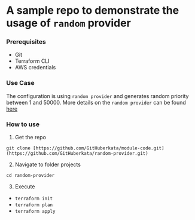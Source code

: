 # A sample repo to demonstrate the usage of `random` provider 

### Prerequisites
- Git
- Terraform CLI
- AWS credentials

### Use Case
The configuration is using `random provider` and generates random priority between 1 and 50000.
More details on the `random provider` can be found [here](https://registry.terraform.io/providers/hashicorp/random/latest/docs)

### How to use
1. Get the repo
```
git clone [https://github.com/GitHuberkata/module-code.git](https://github.com/GitHuberkata/random-provider.git)
```
2. Navigate to folder projects
```
cd random-provider
```
3. Execute
- `terraform init`
- `terraform plan`
- `terraform apply`



